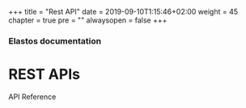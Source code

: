 +++
title = "Rest API"
date = 2019-09-10T1:15:46+02:00
weight = 45
chapter = true
pre = ""
alwaysopen = false
+++

### Elastos documentation

# REST APIs

API Reference